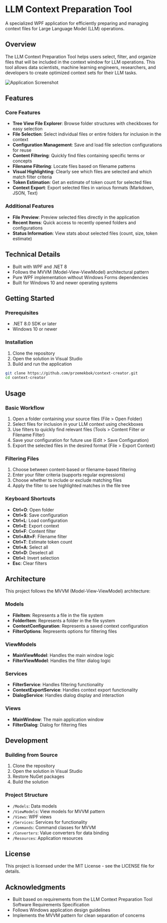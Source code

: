 # LLM Context Preparation Tool

A specialized WPF application for efficiently preparing and managing context files for Large Language Model (LLM) operations.

## Overview

The LLM Context Preparation Tool helps users select, filter, and organize files that will be included in the context window for LLM operations. This tool allows data scientists, machine learning engineers, researchers, and developers to create optimized context sets for their LLM tasks.

![Application Screenshot](docs/screenshot.png)

## Features

### Core Features

- **Tree View File Explorer**: Browse folder structures with checkboxes for easy selection
- **File Selection**: Select individual files or entire folders for inclusion in the context
- **Configuration Management**: Save and load file selection configurations for reuse
- **Content Filtering**: Quickly find files containing specific terms or concepts
- **Filename Filtering**: Locate files based on filename patterns
- **Visual Highlighting**: Clearly see which files are selected and which match filter criteria
- **Token Estimation**: Get an estimate of token count for selected files
- **Context Export**: Export selected files in various formats (Markdown, JSON, Text)

### Additional Features

- **File Preview**: Preview selected files directly in the application
- **Recent Items**: Quick access to recently opened folders and configurations
- **Status Information**: View stats about selected files (count, size, token estimate)

## Technical Details

- Built with WPF and .NET 8
- Follows the MVVM (Model-View-ViewModel) architectural pattern
- Pure WPF implementation without Windows Forms dependencies
- Built for Windows 10 and newer operating systems

## Getting Started

### Prerequisites

- .NET 8.0 SDK or later
- Windows 10 or newer

### Installation

1. Clone the repository
2. Open the solution in Visual Studio
3. Build and run the application

```bash
git clone https://github.com/przemekbok/context-creator.git
cd context-creator
```

## Usage

### Basic Workflow

1. Open a folder containing your source files (File > Open Folder)
2. Select files for inclusion in your LLM context using checkboxes
3. Use filters to quickly find relevant files (Tools > Content Filter or Filename Filter)
4. Save your configuration for future use (Edit > Save Configuration)
5. Export the selected files in the desired format (File > Export Context)

### Filtering Files

1. Choose between content-based or filename-based filtering
2. Enter your filter criteria (supports regular expressions)
3. Choose whether to include or exclude matching files
4. Apply the filter to see highlighted matches in the file tree

### Keyboard Shortcuts

- **Ctrl+O**: Open folder
- **Ctrl+S**: Save configuration
- **Ctrl+L**: Load configuration
- **Ctrl+E**: Export context
- **Ctrl+F**: Content filter
- **Ctrl+Alt+F**: Filename filter
- **Ctrl+T**: Estimate token count
- **Ctrl+A**: Select all
- **Ctrl+D**: Deselect all
- **Ctrl+I**: Invert selection
- **Esc**: Clear filters

## Architecture

This project follows the MVVM (Model-View-ViewModel) architecture:

### Models

- **FileItem**: Represents a file in the file system
- **FolderItem**: Represents a folder in the file system
- **ContextConfiguration**: Represents a saved context configuration
- **FilterOptions**: Represents options for filtering files

### ViewModels

- **MainViewModel**: Handles the main window logic
- **FilterViewModel**: Handles the filter dialog logic

### Services

- **FilterService**: Handles filtering functionality
- **ContextExportService**: Handles context export functionality
- **DialogService**: Handles dialog display and interaction

### Views

- **MainWindow**: The main application window
- **FilterDialog**: Dialog for filtering files

## Development

### Building from Source

1. Clone the repository
2. Open the solution in Visual Studio
3. Restore NuGet packages
4. Build the solution

### Project Structure

- `/Models`: Data models
- `/ViewModels`: View models for MVVM pattern
- `/Views`: WPF views
- `/Services`: Services for functionality
- `/Commands`: Command classes for MVVM
- `/Converters`: Value converters for data binding
- `/Resources`: Application resources

## License

This project is licensed under the MIT License - see the LICENSE file for details.

## Acknowledgments

- Built based on requirements from the LLM Context Preparation Tool Software Requirements Specification
- Follows Windows application design guidelines
- Implements the MVVM pattern for clean separation of concerns
